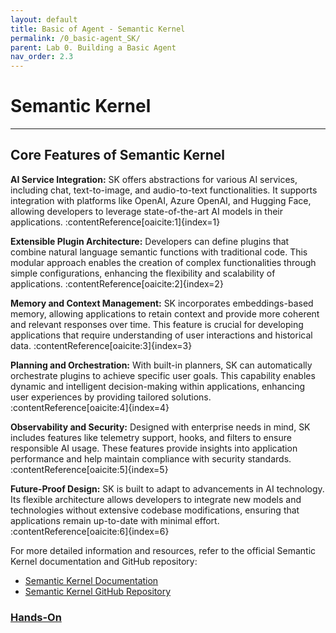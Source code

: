 ```yaml
---
layout: default
title: Basic of Agent - Semantic Kernel
permalink: /0_basic-agent_SK/
parent: Lab 0. Building a Basic Agent
nav_order: 2.3
---
```



# Semantic Kernel

---
## Core Features of Semantic Kernel

**AI Service Integration:** SK offers abstractions for various AI services, including chat, text-to-image, and audio-to-text functionalities. It supports integration with platforms like OpenAI, Azure OpenAI, and Hugging Face, allowing developers to leverage state-of-the-art AI models in their applications. :contentReference[oaicite:1]{index=1}

**Extensible Plugin Architecture:** Developers can define plugins that combine natural language semantic functions with traditional code. This modular approach enables the creation of complex functionalities through simple configurations, enhancing the flexibility and scalability of applications. :contentReference[oaicite:2]{index=2}

**Memory and Context Management:** SK incorporates embeddings-based memory, allowing applications to retain context and provide more coherent and relevant responses over time. This feature is crucial for developing applications that require understanding of user interactions and historical data. :contentReference[oaicite:3]{index=3}

**Planning and Orchestration:** With built-in planners, SK can automatically orchestrate plugins to achieve specific user goals. This capability enables dynamic and intelligent decision-making within applications, enhancing user experiences by providing tailored solutions. :contentReference[oaicite:4]{index=4}

**Observability and Security:** Designed with enterprise needs in mind, SK includes features like telemetry support, hooks, and filters to ensure responsible AI usage. These features provide insights into application performance and help maintain compliance with security standards. :contentReference[oaicite:5]{index=5}

**Future-Proof Design:** SK is built to adapt to advancements in AI technology. Its flexible architecture allows developers to integrate new models and technologies without extensive codebase modifications, ensuring that applications remain up-to-date with minimal effort. :contentReference[oaicite:6]{index=6}

For more detailed information and resources, refer to the official Semantic Kernel documentation and GitHub repository:

- [Semantic Kernel Documentation](https://learn.microsoft.com/en-us/semantic-kernel/)
- [Semantic Kernel GitHub Repository](https://github.com/microsoft/semantic-kernel)

### [Hands-On]()
